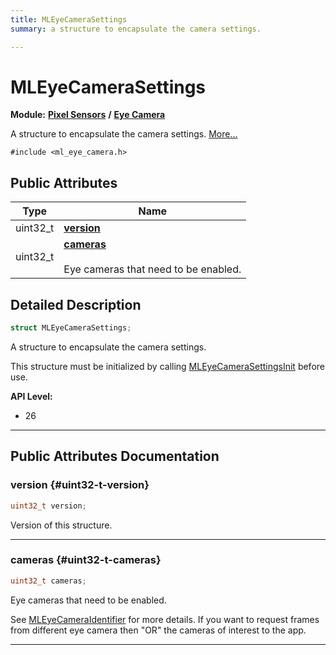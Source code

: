 ```yaml
---
title: MLEyeCameraSettings
summary: a structure to encapsulate the camera settings. 

---
```


# MLEyeCameraSettings

**Module:** **[Pixel Sensors](/versioned_docs/version-31-Aug-2023/api-ref/api/Modules/group___pixel_sensors/group___pixel_sensors.md)** **/** **[Eye Camera](/versioned_docs/version-31-Aug-2023/api-ref/api/Modules/group___pixel_sensors/group___e_cam/group___e_cam.md)**



A structure to encapsulate the camera settings.  [More...](#detailed-description)


`#include <ml_eye_camera.h>`

## Public Attributes

| Type           | Name           |
| -------------- | -------------- |
| uint32_t | **[version](/versioned_docs/version-31-Aug-2023/api-ref/api/Modules/group___pixel_sensors/group___e_cam/struct_m_l_eye_camera_settings.md#uint32-t-version)**  |
| uint32_t | **[cameras](/versioned_docs/version-31-Aug-2023/api-ref/api/Modules/group___pixel_sensors/group___e_cam/struct_m_l_eye_camera_settings.md#uint32-t-cameras)** <br></br>Eye cameras that need to be enabled.  |

## Detailed Description

```cpp
struct MLEyeCameraSettings;
```

A structure to encapsulate the camera settings. 

This structure must be initialized by calling [MLEyeCameraSettingsInit](/versioned_docs/version-31-Aug-2023/api-ref/api/Modules/group___pixel_sensors/group___e_cam/group___e_cam.md#void-mleyecamerasettingsinit) before use.




**API Level:**
  * 26




-----------
## Public Attributes Documentation

### version {#uint32-t-version}

```cpp
uint32_t version;
```


Version of this structure. 





-----------

### cameras {#uint32-t-cameras}

```cpp
uint32_t cameras;
```

Eye cameras that need to be enabled. 

See [MLEyeCameraIdentifier](/versioned_docs/version-31-Aug-2023/api-ref/api/Modules/group___pixel_sensors/group___e_cam/group___e_cam.md#enum-mleyecameraidentifier) for more details. If you want to request frames from different eye camera then "OR" the cameras of interest to the app. 





-----------


